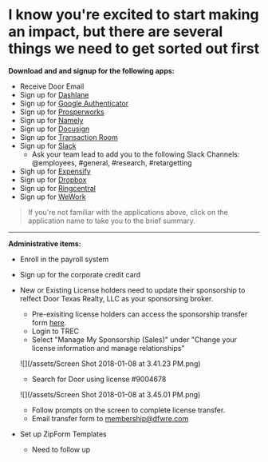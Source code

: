 # I know you're excited to start making an impact, but there are several things we need to get sorted out first

**Download and and signup for the following apps:**

* Receive Door Email  
* Sign up for [Dashlane](/first-day/dashlane.md)  
* Sign up for [Google Authenticator](/first-day/google-authenticator.md)  
* Sign up for [Prosperworks](/first-day/prosperworks.md)  
* Sign up for [Namely](/first-day/namely.md)  
* Sign up for [Docusign](/first-day/docusign.md)  
* Sign up for [Transaction Room](/first-day/transaction-room.md)  
* Sign up for [Slack](/first-day/slack.md)  
  * Ask your team lead to add you to the following Slack Channels: @employees, \#general, \#research, \#retargetting
* Sigh up for [Expensify](/first-day/expensify.md)  
* Sign up for [Dropbox](/first-day/dropbox.md)  
* Sign up for [Ringcentral](/first-day/ringcentral.md)  
* Sign up for [WeWork](/first-day/wework.md)

> If you're not familiar with the applications above, click on the application name to take you to the brief summary.

---

**Administrative items:**

* Enroll in the payroll system
* Sign up for the corporate credit card
* New or Existing License holders need to update their sponsorship to relfect Door Texas Realty, LLC as your sponsorsing broker.
  * Pre-exisiting license holders can access the sponsorship transfer form [here](https://www.trec.texas.gov/forms/sales-agent-sponsorship-form-1).
  * Login to TREC
  * Select "Manage My Sponsorship \(Sales\)" under "Change your license information and manage relationships"

  ![](/assets/Screen Shot 2018-01-08 at 3.41.23 PM.png)
  * Search for Door using license \#9004678

  ![](/assets/Screen Shot 2018-01-08 at 3.45.01 PM.png)
  * Follow prompts on the screen to complete license transfer. 
  * Email transfer form to membership@dfwre.com

* Set up ZipForm Templates
  * Need to follow up 



